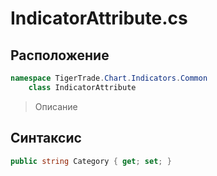 
# IndicatorAttribute.cs
## Расположение
```csharp
namespace TigerTrade.Chart.Indicators.Common  
    class IndicatorAttribute
```

> Описание

## Синтаксис
```csharp
public string Category { get; set; }
```
